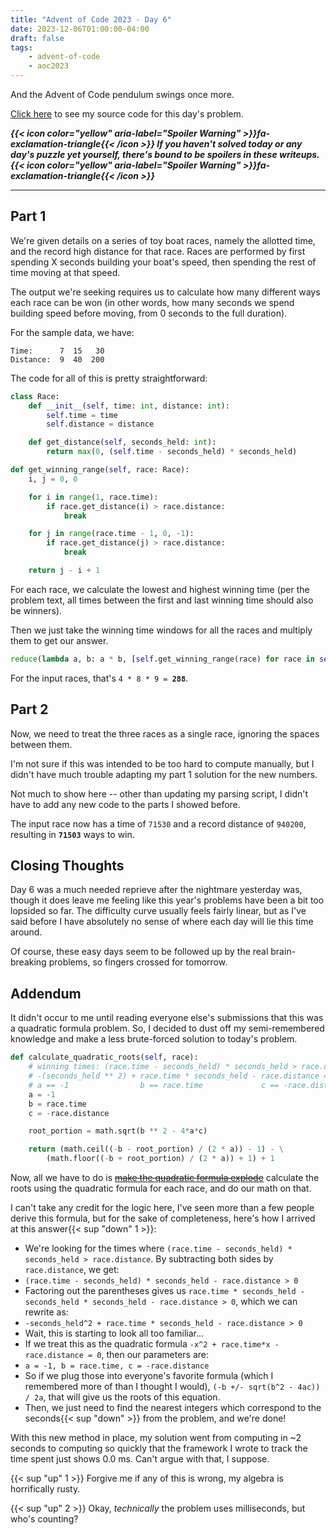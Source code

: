 ```yaml
---
title: "Advent of Code 2023 - Day 6"
date: 2023-12-06T01:00:00-04:00
draft: false
tags:
    - advent-of-code
    - aoc2023
---
```


And the Advent of Code pendulum swings once more.

[Click here](https://github.com/Ratheronfire/advent-of-code/blob/master/2023/day-6.py) to see my source code for this day's problem.

***{{< icon color="yellow" aria-label="Spoiler Warning" >}}fa-exclamation-triangle{{< /icon >}} If you haven't solved today or any day's puzzle yet yourself, there's bound to be spoilers in these writeups. {{< icon color="yellow" aria-label="Spoiler Warning" >}}fa-exclamation-triangle{{< /icon >}}***

---

## Part 1

We're given details on a series of toy boat races, namely the allotted time, and the record high distance for that race. Races are performed by first spending X seconds building your boat's speed, then spending the rest of time moving at that speed.

The output we're seeking requires us to calculate how many different ways each race can be won (in other words, how many seconds we spend building speed before moving, from 0 seconds to the full duration).

For the sample data, we have:

```
Time:      7  15   30
Distance:  9  40  200
```

The code for all of this is pretty straightforward:

```python
class Race:
    def __init__(self, time: int, distance: int):
        self.time = time
        self.distance = distance

    def get_distance(self, seconds_held: int):
        return max(0, (self.time - seconds_held) * seconds_held)
```

```python
def get_winning_range(self, race: Race):
    i, j = 0, 0

    for i in range(1, race.time):
        if race.get_distance(i) > race.distance:
            break

    for j in range(race.time - 1, 0, -1):
        if race.get_distance(j) > race.distance:
            break

    return j - i + 1
```

For each race, we calculate the lowest and highest winning time (per the problem text, all times between the first and last winning time should also be winners).

Then we just take the winning time windows for all the races and multiply them to get our answer.

```python
reduce(lambda a, b: a * b, [self.get_winning_range(race) for race in self.races])
```

For the input races, that's ``4 * 8 * 9 = ``**``288``**.

## Part 2

Now, we need to treat the three races as a single race, ignoring the spaces between them.

I'm not sure if this was intended to be too hard to compute manually, but I didn't have much trouble adapting my part 1 solution for the new numbers.

Not much to show here -- other than updating my parsing script, I didn't have to add any new code to the parts I showed before.

The input race now has a time of ``71530`` and a record distance of ``940200``, resulting in **``71503``** ways to win.

## Closing Thoughts

Day 6 was a much needed reprieve after the nightmare yesterday was, though it does leave me feeling like this year's problems have been a bit too lopsided so far. The difficulty curve usually feels fairly linear, but as I've said before I have absolutely no sense of where each day will lie this time around.

Of course, these easy days seem to be followed up by the real brain-breaking problems, so fingers crossed for tomorrow.

## Addendum

It didn't occur to me until reading everyone else's submissions that this was a quadratic formula problem. So, I decided to dust off my semi-remembered knowledge and make a less brute-forced solution to today's problem.


```python
def calculate_quadratic_roots(self, race):
    # winning times: (race.time - seconds_held) * seconds_held > race.distance
    # -(seconds_held ** 2) + race.time * seconds_held - race.distance = 0
    # a == -1                b == race.time             c == -race.distance
    a = -1
    b = race.time
    c = -race.distance

    root_portion = math.sqrt(b ** 2 - 4*a*c)

    return (math.ceil((-b - root_portion) / (2 * a)) - 1) - \
        (math.floor((-b + root_portion) / (2 * a)) + 1) + 1
```

Now, all we have to do is  ~~[make the quadratic formula explode](https://youtu.be/Az49aNuYeJs?t=15)~~ calculate the roots using the quadratic formula for each race, and do our math on that.

I can't take any credit for the logic here, I've seen more than a few people derive this formula, but for the sake of completeness, here's how I arrived at this answer{{< sup "down" 1 >}}:

* We're looking for the times where ``(race.time - seconds_held) * seconds_held > race.distance``. By subtracting both sides by ``race.distance``, we get:
* ``(race.time - seconds_held) * seconds_held - race.distance > 0``
* Factoring out the parentheses gives us ``race.time * seconds_held - seconds_held * seconds_held - race.distance > 0``, which we can rewrite as:
* ``-seconds_held^2 + race.time * seconds_held - race.distance > 0``
* Wait, this is starting to look all too familiar...
* If we treat this as the quadratic formula ``-x^2 + race.time*x - race.distance = 0``, then our parameters are:
* ``a = -1, b = race.time, c = -race.distance``
* So if we plug those into everyone's favorite formula (which I remembered more of than I thought I would), ``(-b +/- sqrt(b^2 - 4ac)) / 2a``, that will give us the roots of this equation.
* Then, we just need to find the nearest integers which correspond to the seconds{{< sup "down" >}} from the problem, and we're done!

With this new method in place, my solution went from computing in ~2 seconds to computing so quickly that the framework I wrote to track the time spent just shows 0.0 ms. Can't argue with that, I suppose.

{{< sup "up" 1 >}}
Forgive me if any of this is wrong, my algebra is horrifically rusty.

{{< sup "up" 2 >}}
Okay, *technically* the problem uses milliseconds, but who's counting?